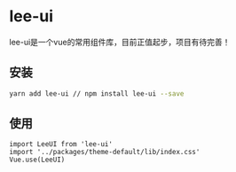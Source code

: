 # lee-ui
lee-ui是一个vue的常用组件库，目前正值起步，项目有待完善！
## 安装
``` bash
yarn add lee-ui // npm install lee-ui --save
```
## 使用
```
import LeeUI from 'lee-ui'
import '../packages/theme-default/lib/index.css'
Vue.use(LeeUI)
```
